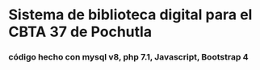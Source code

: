 # Sistema de biblioteca digital para el CBTA 37 de Pochutla
### código hecho con mysql v8, php 7.1, Javascript, Bootstrap 4
